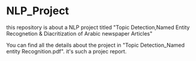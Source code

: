 # NLP_Project
this repository is about a NLP project titled  "Topic Detection,Named Entity Recognetion &amp; Diacritization of Arabic newspaper Articles"

You can find all the details about the project in "Topic Detection_Named entity Recognition.pdf". it's such a projec report.

